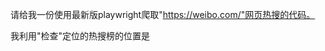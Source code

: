请给我一份使用最新版playwright爬取"https://weibo.com/"网页热搜的代码。

我利用"检查"定位的热搜榜的位置是 <div class="wbpro-side-bottom">

